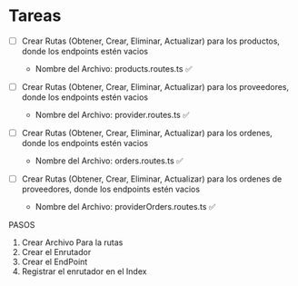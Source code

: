 # Tareas

- [ ] Crear Rutas (Obtener, Crear, Eliminar, Actualizar) para los productos, donde los endpoints estén vacios
    - Nombre del Archivo: products.routes.ts ✅

- [ ] Crear Rutas (Obtener, Crear, Eliminar, Actualizar) para los proveedores, donde los endpoints estén vacios
    - Nombre del Archivo: provider.routes.ts ✅
- [ ] Crear Rutas (Obtener, Crear, Eliminar, Actualizar) para los ordenes, donde los endpoints estén vacios
    - Nombre del Archivo: orders.routes.ts ✅
- [ ] Crear Rutas (Obtener, Crear, Eliminar, Actualizar) para los ordenes de proveedores, donde los endpoints estén vacios
    - Nombre del Archivo: providerOrders.routes.ts ✅

PASOS
1. Crear Archivo Para la rutas
2. Crear el Enrutador 
3. Crear el EndPoint
4. Registrar el enrutador en el Index